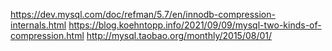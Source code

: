https://dev.mysql.com/doc/refman/5.7/en/innodb-compression-internals.html
https://blog.koehntopp.info/2021/09/09/mysql-two-kinds-of-compression.html
http://mysql.taobao.org/monthly/2015/08/01/
